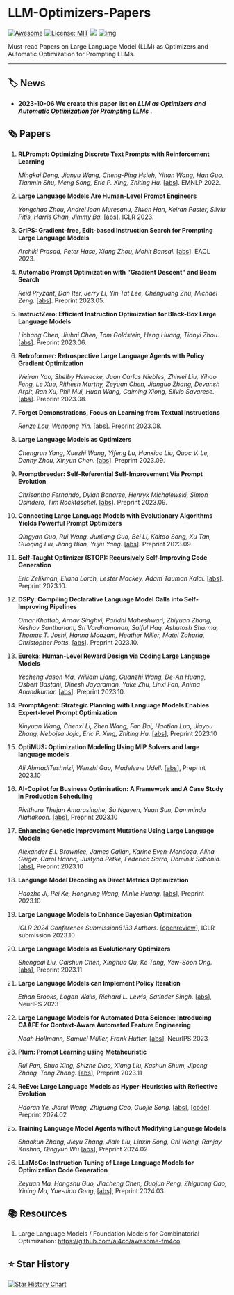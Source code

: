 # LLM-Optimizers-Papers

[![Awesome](https://camo.githubusercontent.com/64f8905651212a80869afbecbf0a9c52a5d1e70beab750dea40a994fa9a9f3c6/68747470733a2f2f617765736f6d652e72652f62616467652e737667)](https://github.com/AGI-Edgerunners/LLM-Optimizers-Papers) [![License: MIT](https://camo.githubusercontent.com/fd551ba4b042d89480347a0e74e31af63b356b2cac1116c7b80038f41b04a581/68747470733a2f2f696d672e736869656c64732e696f2f62616467652f4c6963656e73652d4d49542d677265656e2e737667)](https://opensource.org/licenses/MIT) <img src="https://img.shields.io/github/last-commit/tensorflow/tensorflow.svg"/> [![img](https://camo.githubusercontent.com/eafac29b763e18c4d80c680d6a179f348cfa2afbc8d3a45642df19fd580d2404/68747470733a2f2f696d672e736869656c64732e696f2f62616467652f5052732d57656c636f6d652d726564)](https://camo.githubusercontent.com/eafac29b763e18c4d80c680d6a179f348cfa2afbc8d3a45642df19fd580d2404/68747470733a2f2f696d672e736869656c64732e696f2f62616467652f5052732d57656c636f6d652d726564)

Must-read Papers on Large Language Model (LLM) as Optimizers and Automatic Optimization for Prompting LLMs.

---

## 🏷️ News

- **2023-10-06 We create this paper list on *LLM as Optimizers and Automatic Optimization for Prompting LLMs* .**

## 🗞️ Papers

1. **RLPrompt: Optimizing Discrete Text Prompts with Reinforcement Learning**

   *Mingkai Deng, Jianyu Wang, Cheng-Ping Hsieh, Yihan Wang, Han Guo, Tianmin Shu, Meng Song, Eric P. Xing, Zhiting Hu.* [[abs](https://arxiv.org/abs/2205.12548)]. EMNLP 2022.

1. **Large Language Models Are Human-Level Prompt Engineers**

   *Yongchao Zhou, Andrei Ioan Muresanu, Ziwen Han, Keiran Paster, Silviu Pitis, Harris Chan, Jimmy Ba.* [[abs](https://arxiv.org/abs/2211.01910)]. ICLR 2023.

1. **GrIPS: Gradient-free, Edit-based Instruction Search for Prompting Large Language Models**

   *Archiki Prasad, Peter Hase, Xiang Zhou, Mohit Bansal.* [[abs](https://arxiv.org/abs/2203.07281)]. EACL 2023.

1. **Automatic Prompt Optimization with "Gradient Descent" and Beam Search**

   *Reid Pryzant, Dan Iter, Jerry Li, Yin Tat Lee, Chenguang Zhu, Michael Zeng.* [[abs](https://arxiv.org/abs/2305.03495)]. Preprint 2023.05.

1. **InstructZero: Efficient Instruction Optimization for Black-Box Large Language Models**

   *Lichang Chen, Jiuhai Chen, Tom Goldstein, Heng Huang, Tianyi Zhou.* [[abs](https://arxiv.org/abs/2306.03082)]. Preprint 2023.06.

1. **Retroformer: Retrospective Large Language Agents with Policy Gradient Optimization**

   *Weiran Yao, Shelby Heinecke, Juan Carlos Niebles, Zhiwei Liu, Yihao Feng, Le Xue, Rithesh Murthy, Zeyuan Chen, Jianguo Zhang, Devansh Arpit, Ran Xu, Phil Mui, Huan Wang, Caiming Xiong, Silvio Savarese.* [[abs](https://arxiv.org/abs/2308.02151)]. Preprint 2023.08.

1. **Forget Demonstrations, Focus on Learning from Textual Instructions**

   *Renze Lou, Wenpeng Yin.* [[abs](https://arxiv.org/abs/2308.03795)]. Preprint 2023.08.

1. **Large Language Models as Optimizers**

   *Chengrun Yang, Xuezhi Wang, Yifeng Lu, Hanxiao Liu, Quoc V. Le, Denny Zhou, Xinyun Chen.* [[abs](https://arxiv.org/abs/2309.03409)]. Preprint 2023.09.

1. **Promptbreeder: Self-Referential Self-Improvement Via Prompt Evolution**

   *Chrisantha Fernando, Dylan Banarse, Henryk Michalewski, Simon Osindero, Tim Rocktäschel.* [[abs](https://arxiv.org/abs/2309.16797)]. Preprint 2023.09.

1. **Connecting Large Language Models with Evolutionary Algorithms Yields Powerful Prompt Optimizers**

   *Qingyan Guo, Rui Wang, Junliang Guo, Bei Li, Kaitao Song, Xu Tan, Guoqing Liu, Jiang Bian, Yujiu Yang.* [[abs](https://arxiv.org/abs/2309.08532)]. Preprint 2023.09.

1. **Self-Taught Optimizer (STOP): Recursively Self-Improving Code Generation**

   *Eric Zelikman, Eliana Lorch, Lester Mackey, Adam Tauman Kalai.* [[abs](https://arxiv.org/abs/2310.02304)]. Preprint 2023.10.

1. **DSPy: Compiling Declarative Language Model Calls into Self-Improving Pipelines**

   *Omar Khattab, Arnav Singhvi, Paridhi Maheshwari, Zhiyuan Zhang, Keshav Santhanam, Sri Vardhamanan, Saiful Haq, Ashutosh Sharma, Thomas T. Joshi, Hanna Moazam, Heather Miller, Matei Zaharia, Christopher Potts.* [[abs](https://arxiv.org/abs/2310.03714)]. Preprint 2023.10.

1. **Eureka: Human-Level Reward Design via Coding Large Language Models**

   *Yecheng Jason Ma, William Liang, Guanzhi Wang, De-An Huang, Osbert Bastani, Dinesh Jayaraman, Yuke Zhu, Linxi Fan, Anima Anandkumar.* [[abs](https://arxiv.org/abs/2310.12931)]. Preprint 2023.10.

1. **PromptAgent: Strategic Planning with Language Models Enables Expert-level Prompt Optimization**

    *Xinyuan Wang, Chenxi Li, Zhen Wang, Fan Bai, Haotian Luo, Jiayou Zhang, Nebojsa Jojic, Eric P. Xing, Zhiting Hu.* [[abs](https://arxiv.org/abs/2310.16427)], Preprint 2023.10

1. **OptiMUS: Optimization Modeling Using MIP Solvers and large language models**

   *Ali AhmadiTeshnizi, Wenzhi Gao, Madeleine Udell.* [[abs](https://arxiv.org/abs/2310.06116)], Preprint 2023.10

1. **AI-Copilot for Business Optimisation: A Framework and A Case Study in Production Scheduling**

   *Pivithuru Thejan Amarasinghe, Su Nguyen, Yuan Sun, Damminda Alahakoon.* [[abs](https://arxiv.org/abs/2309.13218)], Preprint 2023.10

1. **Enhancing Genetic Improvement Mutations Using Large Language Models**

   *Alexander E.I. Brownlee, James Callan, Karine Even-Mendoza, Alina Geiger, Carol Hanna, Justyna Petke, Federica Sarro, Dominik Sobania.* [[abs](https://arxiv.org/abs/2310.19813)], Preprint 2023.10

1. **Language Model Decoding as Direct Metrics Optimization**

   *Haozhe Ji, Pei Ke, Hongning Wang, Minlie Huang.* [[abs](https://arxiv.org/abs/2310.01041)], Preprint 2023.10

1. **Large Language Models to Enhance Bayesian Optimization**

   *ICLR 2024 Conference Submission8133 Authors.* [[openreview](https://openreview.net/forum?id=OOxotBmGol)], ICLR submission 2023.10

1. **Large Language Models as Evolutionary Optimizers**

   *Shengcai Liu, Caishun Chen, Xinghua Qu, Ke Tang, Yew-Soon Ong.* [[abs](https://arxiv.org/abs/2310.19046)], Preprint 2023.11

1. **Large Language Models can Implement Policy Iteration**

   *Ethan Brooks, Logan Walls, Richard L. Lewis, Satinder Singh.* [[abs](https://arxiv.org/abs/2210.03821v2)], NeurIPS 2023

1. **Large Language Models for Automated Data Science: Introducing CAAFE for Context-Aware Automated Feature Engineering**

   *Noah Hollmann, Samuel Müller, Frank Hutter.* [[abs](https://arxiv.org/abs/2305.03403)], NeurIPS 2023

1. **Plum: Prompt Learning using Metaheuristic**

   *Rui Pan, Shuo Xing, Shizhe Diao, Xiang Liu, Kashun Shum, Jipeng Zhang, Tong Zhang.* [[abs](https://arxiv.org/abs/2311.08364)], Preprint 2023.11

1. **ReEvo: Large Language Models as Hyper-Heuristics with Reflective Evolution**

   *Haoran Ye, Jiarui Wang, Zhiguang Cao, Guojie Song.* [[abs](https://arxiv.org/abs/2402.01145)], [[code](https://github.com/ai4co/LLM-as-HH)], Preprint 2024.02

1. **Training Language Model Agents without Modifying Language Models**

   *Shaokun Zhang, Jieyu Zhang, Jiale Liu, Linxin Song, Chi Wang, Ranjay Krishna, Qingyun Wu* [[abs](https://arxiv.org/pdf/2402.11359.pdf)], Preprint 2024.02

1. **LLaMoCo: Instruction Tuning of Large Language Models for Optimization Code Generation**

   *Zeyuan Ma, Hongshu Guo, Jiacheng Chen, Guojun Peng, Zhiguang Cao, Yining Ma, Yue-Jiao Gong*, [[abs]](https://arxiv.org/abs/2403.01131), Preprint 2024.03

## 📚 Resources

1. Large Language Models / Foundation Models for Combinatorial Optimization: https://github.com/ai4co/awesome-fm4co

## :star: Star History

[![Star History Chart](https://api.star-history.com/svg?repos=AGI-Edgerunners/LLM-Optimizers-Papers&type=Date)](https://star-history.com/#AGI-Edgerunners/LLM-Optimizers-Papers&Date)




